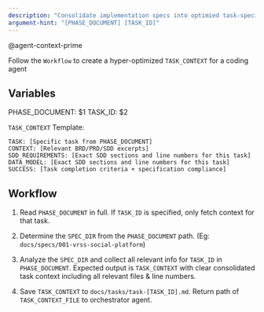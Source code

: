 ```yaml
---
description: "Consolidate implementation specs into optimied task-specific context that can be handed off to a coding agent"
argument-hint: "[PHASE_DOCUMENT] [TASK_ID]"
---
```


@agent-context-prime

Follow the `Workflow` to create a hyper-optimized `TASK_CONTEXT` for a coding agent

## Variables

PHASE_DOCUMENT: $1
TASK_ID: $2

`TASK_CONTEXT` Template:
```
TASK: [Specific task from PHASE_DOCUMENT]
CONTEXT: [Relevant BRD/PRD/SDD excerpts]
SDD_REQUIREMENTS: [Exact SDD sections and line numbers for this task]
DATA_MODEL: [Exact SDD sections and line numbers for this task]
SUCCESS: [Task completion criteria + specification compliance]
```

## Workflow

1. Read `PHASE_DOCUMENT` in full. If `TASK_ID` is specified, only fetch context for that task.

2. Determine the `SPEC_DIR` from the `PHASE_DOCUMENT` path. (Eg: `docs/specs/001-vrss-social-platform`)

3. Analyze the `SPEC_DIR` and collect all relevant info for `TASK_ID` in `PHASE_DOCUMENT`. Expected output is `TASK_CONTEXT` with clear consolidated task context including all relevant files & line numbers.

4. Save `TASK_CONTEXT` to `docs/tasks/task-[TASK_ID].md`. Return path of `TASK_CONTEXT_FILE` to orchestrator agent.
